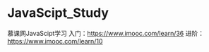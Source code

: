 # JavaScipt_Study
慕课网JavaScipt学习
入门：https://www.imooc.com/learn/36
进阶：https://www.imooc.com/learn/10
